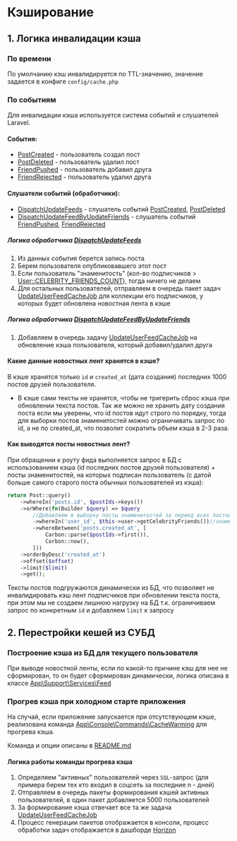 # Кэширование

## 1. Логика инвалидации кэша

### По времени

По умолчанию кэш инвалидируется по TTL-значению, значение задается в конфиге `config/cache.php`

### По событиям

Для инвалидации кэша используется система событий и слушателей Laravel.

#### События:
 - [PostCreated](../app/Events/PostCreated.php) - пользователь создал пост
 - [PostDeleted](../app/Events/PostDeleted.php) - пользователь удалил пост
 - [FriendPushed](../app/Events/FriendPushed.php) - пользователь добавил друга
 - [FriendRejected](../app/Events/FriendRejected.php) - пользователь удалил друга

#### Слушатели событий (обработчики):
 - [DispatchUpdateFeeds](../app/Listeners/DispatchUpdateFeeds.php) - слушатель событий [PostCreated](../app/Events/PostCreated.php), [PostDeleted](../app/Events/PostDeleted.php)
 - [DispatchUpdateFeedByUpdateFriends](../app/Listeners/DispatchUpdateFeedByUpdateFriends.php) - слушатель событий [FriendPushed](../app/Events/FriendPushed.php), [FriendRejected](../app/Events/FriendRejected.php)

##### Логика обработчика [DispatchUpdateFeeds](../app/Listeners/DispatchUpdateFeeds.php)

1. Из данных события берется запись поста
2. Берем пользователя опубликовавшего этот пост
3. Если пользователь "знаменитость" (кол-во подписчиков > [User::CELEBRITY_FRIENDS_COUNT](../app/Models/User.php)), тогда ничего не делаем
4. Для остальных пользователей, отправляем в очередь пакет задач [UpdateUserFeedCacheJob](../app/Jobs/UpdateUserFeedCacheJob.php) для коллекции его подписчиков, у которых будет обновлена новостная лента в кэше

##### Логика обработчика [DispatchUpdateFeedByUpdateFriends](../app/Listeners/DispatchUpdateFeedByUpdateFriends.php)

1. Добавляем в очередь задачу [UpdateUserFeedCacheJob](../app/Jobs/UpdateUserFeedCacheJob.php) на обновление кэша пользователя, который добавил/удалил друга

#### Какие данные новостных лент хранятся в кэше?

В кэше хранятся только `id` и `created_at` (дата создания) последних 1000 постов друзей пользователя.

 - В кэше сами тексты не хранятся, чтобы не тригерить сброс кэша при обновлении текста постов.
Так же можно не хранить дату создания поста если мы уверены, что id постов идут строго по порядку,
тогда для выборки постов знаменитостей можно ограничивать запрос по id, а не по created_at, что позволит сократить объем кэша в 2-3 раза.

#### Как выводятся посты новостных лент?

При обращении к роуту фида выполняется запрос в БД с использованием кэша (id последних постов друзей пользователя) + посты знаменитостей, на которых подписан пользователь (с датой больше самого старого поста обычных пользователей из кэша):

```php
return Post::query()
    ->whereIn('posts.id', $postIds->keys())
    ->orWhere(fn(Builder $query) => $query
        //Добавляем в выборку посты знаменитостей за период всех постов в кэше
        ->whereIn('user_id', $this->user->getCelebrityFriends())//знаменитости на которых подписан текущий пользователь
        ->whereBetween('posts.created_at', [
            Carbon::parse($postIds->first()),
            Carbon::now(),
        ]))
    ->orderByDesc('created_at')
    ->offset($offset)
    ->limit($limit)
    ->get();
```

Тексты постов подгружаются динамически из БД, что позволяет не инвалидировать кэш лент подписчиков при обновлении текста поста, при этом мы не создаем лишнюю нагрузку на БД т.к. ограничиваем запрос по конкретным `id` и добавляем `limit` к запросу

## 2. Перестройки кешей из СУБД

### Построение кэша из БД для текущего пользователя

При выводе новостной ленты, если по какой-то причине кэш для нее не сформирован, то он будет сформирован динамически, логика описана в классе [App\Support\Services\Feed](../app/Support/Services/Feed/Feed.php)

### Прогрев кэша при холодном старте приложения

На случай, если приложение запускается при отсутствующем кэше, реализована команда [App\Console\Commands\CacheWarming](../app/Console/Commands/CacheWarming.php) для прогрева кэша.

Команда и опции описаны в [README.md](../README.md)

#### Логика работы команды прогрева кэша

1. Определяем "активных" пользователей через `SQL`-запрос (для примера берем тех кто входил в соцсеть за последние n - дней)
2. Отправляем в очередь пакеты формирования кэшей активных пользователей, в один пакет добавляется 5000 пользователей
3. За формирование кэша отвечает все та же задача [UpdateUserFeedCacheJob](../app/Jobs/UpdateUserFeedCacheJob.php)
4. Процесс генерации пакетов отображается в консоли, процесс обработки задач отображается в дашборде [Horizon](http://localhost/horizon/dashboard) 
